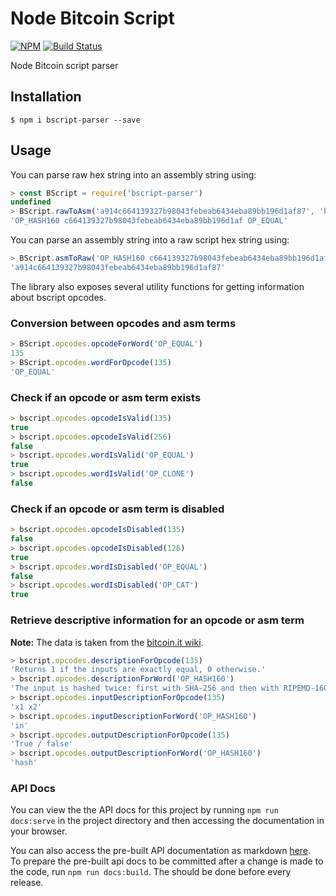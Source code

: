 # Node Bitcoin Script
[![NPM](https://img.shields.io/npm/v/bscript-parser.svg)](https://www.npmjs.org/package/bscript-parser)
[![Build Status](https://travis-ci.com/JBaczuk/bscript-parser.svg?branch=master)](https://travis-ci.com/JBaczuk/bscript-parser)

Node Bitcoin script parser

## Installation

    $ npm i bscript-parser --save

## Usage

You can parse raw hex string into an assembly string using:  

```javascript
> const BScript = require('bscript-parser')
undefined
> BScript.rawToAsm('a914c664139327b98043febeab6434eba89bb196d1af87', 'hex')
'OP_HASH160 c664139327b98043febeab6434eba89bb196d1af OP_EQUAL'
```

You can parse an assembly string into a raw script hex string using:  

```javascript
> BScript.asmToRaw('OP_HASH160 c664139327b98043febeab6434eba89bb196d1af OP_EQUAL', 'hex')
'a914c664139327b98043febeab6434eba89bb196d1af87'
```

The library also exposes several utility functions for getting information about bscript opcodes.

### Conversion between opcodes and asm terms

```javascript
> BScript.opcodes.opcodeForWord('OP_EQUAL')
135
> BScript.opcodes.wordForOpcode(135)
'OP_EQUAL'
```

### Check if an opcode or asm term exists

```javascript
> bscript.opcodes.opcodeIsValid(135)
true
> bscript.opcodes.opcodeIsValid(256)
false
> bscript.opcodes.wordIsValid('OP_EQUAL')
true
> bscript.opcodes.wordIsValid('OP_CLONE')
false
```

### Check if an opcode or asm term is disabled

```javascript
> bscript.opcodes.opcodeIsDisabled(135)
false
> bscript.opcodes.opcodeIsDisabled(126)
true
> bscript.opcodes.wordIsDisabled('OP_EQUAL')
false
> bscript.opcodes.wordIsDisabled('OP_CAT')
true
```

### Retrieve descriptive information for an opcode or asm term

**Note:** The data is taken from the [bitcoin.it wiki](https://en.bitcoin.it/wiki/Script).

```javascript
> bscript.opcodes.descriptionForOpcode(135)
'Returns 1 if the inputs are exactly equal, 0 otherwise.'
> bscript.opcodes.descriptionForWord('OP_HASH160')
'The input is hashed twice: first with SHA-256 and then with RIPEMD-160.'
> bscript.opcodes.inputDescriptionForOpcode(135)
'x1 x2'
> bscript.opcodes.inputDescriptionForWord('OP_HASH160')
'in'
> bscript.opcodes.outputDescriptionForOpcode(135)
'True / false'
> bscript.opcodes.outputDescriptionForWord('OP_HASH160')
'hash'
```

### API Docs

You can view the the API docs for this project by running `npm run docs:serve` in the project directory and then accessing
the documentation in your browser.  

You can also access the pre-built API documentation as markdown [here](./API.md).  
To prepare the pre-built api docs to be committed after a change is made to the code, run `npm run docs:build`.  The should be done before every release.
